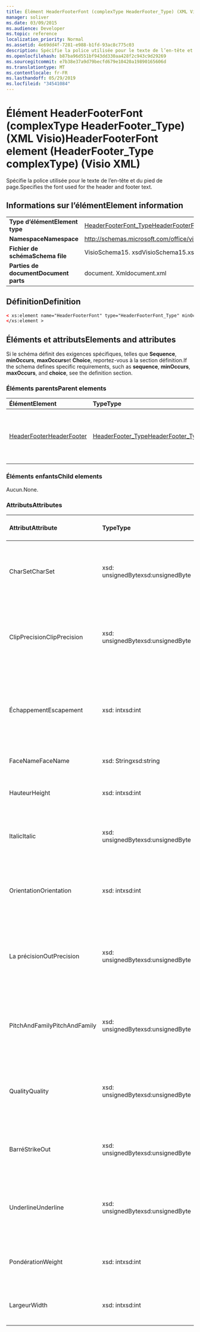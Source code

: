 ```yaml
---
title: Élément HeaderFooterFont (complexType HeaderFooter_Type) (XML Visio)
manager: soliver
ms.date: 03/09/2015
ms.audience: Developer
ms.topic: reference
localization_priority: Normal
ms.assetid: 4e69dd4f-7281-e988-b1fd-93ac8c775c03
description: Spécifie la police utilisée pour le texte de l’en-tête et du pied de page.
ms.openlocfilehash: b87ba96d551bf943dd330aa428f2c943c9d29269
ms.sourcegitcommit: e7b38e37a9d79becfd679e10420a19890165606d
ms.translationtype: MT
ms.contentlocale: fr-FR
ms.lasthandoff: 05/29/2019
ms.locfileid: "34541084"
---
```

# <a name="headerfooterfont-element-headerfootertype-complextype-visio-xml"></a><span data-ttu-id="53921-103">Élément HeaderFooterFont (complexType HeaderFooter_Type) (XML Visio)</span><span class="sxs-lookup"><span data-stu-id="53921-103">HeaderFooterFont element (HeaderFooter_Type complexType) (Visio XML)</span></span>

<span data-ttu-id="53921-104">Spécifie la police utilisée pour le texte de l’en-tête et du pied de page.</span><span class="sxs-lookup"><span data-stu-id="53921-104">Specifies the font used for the header and footer text.</span></span>
  
## <a name="element-information"></a><span data-ttu-id="53921-105">Informations sur l’élément</span><span class="sxs-lookup"><span data-stu-id="53921-105">Element information</span></span>

|||
|:-----|:-----|
|<span data-ttu-id="53921-106">**Type d’élément**</span><span class="sxs-lookup"><span data-stu-id="53921-106">**Element type**</span></span> <br/> |[<span data-ttu-id="53921-107">HeaderFooterFont_Type</span><span class="sxs-lookup"><span data-stu-id="53921-107">HeaderFooterFont_Type</span></span>](headerfooterfont_type-complextypevisio-xml.md) <br/> |
|<span data-ttu-id="53921-108">**Namespace**</span><span class="sxs-lookup"><span data-stu-id="53921-108">**Namespace**</span></span> <br/> |http://schemas.microsoft.com/office/visio/2012/main  <br/> |
|<span data-ttu-id="53921-109">**Fichier de schéma**</span><span class="sxs-lookup"><span data-stu-id="53921-109">**Schema file**</span></span> <br/> |<span data-ttu-id="53921-110">VisioSchema15. xsd</span><span class="sxs-lookup"><span data-stu-id="53921-110">VisioSchema15.xsd</span></span>  <br/> |
|<span data-ttu-id="53921-111">**Parties de document**</span><span class="sxs-lookup"><span data-stu-id="53921-111">**Document parts**</span></span> <br/> |<span data-ttu-id="53921-112">document. Xml</span><span class="sxs-lookup"><span data-stu-id="53921-112">document.xml</span></span>  <br/> |
   
## <a name="definition"></a><span data-ttu-id="53921-113">Définition</span><span class="sxs-lookup"><span data-stu-id="53921-113">Definition</span></span>

```XML
< xs:element name="HeaderFooterFont" type="HeaderFooterFont_Type" minOccurs="0" maxOccurs="1" >
</xs:element >
```

## <a name="elements-and-attributes"></a><span data-ttu-id="53921-114">Éléments et attributs</span><span class="sxs-lookup"><span data-stu-id="53921-114">Elements and attributes</span></span>

<span data-ttu-id="53921-115">Si le schéma définit des exigences spécifiques, telles que **Sequence**, **minOccurs**, **maxOccurs**et **Choice**, reportez-vous à la section définition.</span><span class="sxs-lookup"><span data-stu-id="53921-115">If the schema defines specific requirements, such as **sequence**, **minOccurs**, **maxOccurs**, and **choice**, see the definition section.</span></span> 
  
### <a name="parent-elements"></a><span data-ttu-id="53921-116">Éléments parents</span><span class="sxs-lookup"><span data-stu-id="53921-116">Parent elements</span></span>

|<span data-ttu-id="53921-117">**Élément**</span><span class="sxs-lookup"><span data-stu-id="53921-117">**Element**</span></span>|<span data-ttu-id="53921-118">**Type**</span><span class="sxs-lookup"><span data-stu-id="53921-118">**Type**</span></span>|<span data-ttu-id="53921-119">**Description**</span><span class="sxs-lookup"><span data-stu-id="53921-119">**Description**</span></span>|
|:-----|:-----|:-----|
|[<span data-ttu-id="53921-120">HeaderFooter</span><span class="sxs-lookup"><span data-stu-id="53921-120">HeaderFooter</span></span>](headerfooter-element-visiodocument_type-complextypevisio-xml.md) <br/> |[<span data-ttu-id="53921-121">HeaderFooter_Type</span><span class="sxs-lookup"><span data-stu-id="53921-121">HeaderFooter_Type</span></span>](headerfooter_type-complextypevisio-xml.md) <br/> |<span data-ttu-id="53921-122">Contient des éléments pour l’en-tête et le pied de page d’un document.</span><span class="sxs-lookup"><span data-stu-id="53921-122">Contains elements for a document's header and footer.</span></span>  <br/> |
   
### <a name="child-elements"></a><span data-ttu-id="53921-123">Éléments enfants</span><span class="sxs-lookup"><span data-stu-id="53921-123">Child elements</span></span>

<span data-ttu-id="53921-124">Aucun.</span><span class="sxs-lookup"><span data-stu-id="53921-124">None.</span></span>
  
### <a name="attributes"></a><span data-ttu-id="53921-125">Attributs</span><span class="sxs-lookup"><span data-stu-id="53921-125">Attributes</span></span>

|<span data-ttu-id="53921-126">**Attribut**</span><span class="sxs-lookup"><span data-stu-id="53921-126">**Attribute**</span></span>|<span data-ttu-id="53921-127">**Type**</span><span class="sxs-lookup"><span data-stu-id="53921-127">**Type**</span></span>|<span data-ttu-id="53921-128">**Obligatoire**</span><span class="sxs-lookup"><span data-stu-id="53921-128">**Required**</span></span>|<span data-ttu-id="53921-129">**Description**</span><span class="sxs-lookup"><span data-stu-id="53921-129">**Description**</span></span>|<span data-ttu-id="53921-130">**Valeurs possibles**</span><span class="sxs-lookup"><span data-stu-id="53921-130">**Possible values**</span></span>|
|:-----|:-----|:-----|:-----|:-----|
|<span data-ttu-id="53921-131">CharSet</span><span class="sxs-lookup"><span data-stu-id="53921-131">CharSet</span></span>  <br/> |<span data-ttu-id="53921-132">xsd: unsignedByte</span><span class="sxs-lookup"><span data-stu-id="53921-132">xsd:unsignedByte</span></span>  <br/> |<span data-ttu-id="53921-133">facultatif</span><span class="sxs-lookup"><span data-stu-id="53921-133">optional</span></span>  <br/> |<span data-ttu-id="53921-134">Spécifie le jeu de caractères de la police.</span><span class="sxs-lookup"><span data-stu-id="53921-134">Specifies the character set of the font.</span></span> <span data-ttu-id="53921-135">Équivalent au champ LOGFONTlfCharSet GDI.</span><span class="sxs-lookup"><span data-stu-id="53921-135">Equivalent to the GDI LOGFONTlfCharSet field.</span></span>  <br/> |<span data-ttu-id="53921-136">Valeurs du type xsd: unsignedByte.</span><span class="sxs-lookup"><span data-stu-id="53921-136">Values of the xsd:unsignedByte type.</span></span>  <br/> |
|<span data-ttu-id="53921-137">ClipPrecision</span><span class="sxs-lookup"><span data-stu-id="53921-137">ClipPrecision</span></span>  <br/> |<span data-ttu-id="53921-138">xsd: unsignedByte</span><span class="sxs-lookup"><span data-stu-id="53921-138">xsd:unsignedByte</span></span>  <br/> |<span data-ttu-id="53921-139">facultatif</span><span class="sxs-lookup"><span data-stu-id="53921-139">optional</span></span>  <br/> |<span data-ttu-id="53921-140">Spécifie la précision de découpage de la police.</span><span class="sxs-lookup"><span data-stu-id="53921-140">Specifies the clipping precision of the font.</span></span> <span data-ttu-id="53921-141">Équivalent au champ LOGFONTlfClipPrecision GDI.</span><span class="sxs-lookup"><span data-stu-id="53921-141">Equivalent to the GDI LOGFONTlfClipPrecision field.</span></span>  <br/> |<span data-ttu-id="53921-142">Valeurs du type xsd: unsignedByte.</span><span class="sxs-lookup"><span data-stu-id="53921-142">Values of the xsd:unsignedByte type.</span></span>  <br/> |
|<span data-ttu-id="53921-143">Échappement</span><span class="sxs-lookup"><span data-stu-id="53921-143">Escapement</span></span>  <br/> |<span data-ttu-id="53921-144">xsd: int</span><span class="sxs-lookup"><span data-stu-id="53921-144">xsd:int</span></span>  <br/> |<span data-ttu-id="53921-145">facultatif</span><span class="sxs-lookup"><span data-stu-id="53921-145">optional</span></span>  <br/> |<span data-ttu-id="53921-146">Spécifie l’attribut d’échappement de la police.</span><span class="sxs-lookup"><span data-stu-id="53921-146">Specifies the escapement attribute of the font.</span></span> <span data-ttu-id="53921-147">Équivalent au champ LOGFONTlfEscapement GDI.</span><span class="sxs-lookup"><span data-stu-id="53921-147">Equivalent to the GDI LOGFONTlfEscapement field.</span></span>  <br/> |<span data-ttu-id="53921-148">Valeurs du type xsd: int.</span><span class="sxs-lookup"><span data-stu-id="53921-148">Values of the xsd:int type.</span></span>  <br/> |
|<span data-ttu-id="53921-149">FaceName</span><span class="sxs-lookup"><span data-stu-id="53921-149">FaceName</span></span>  <br/> |<span data-ttu-id="53921-150">xsd: String</span><span class="sxs-lookup"><span data-stu-id="53921-150">xsd:string</span></span>  <br/> |<span data-ttu-id="53921-151">facultatif</span><span class="sxs-lookup"><span data-stu-id="53921-151">optional</span></span>  <br/> |<span data-ttu-id="53921-152">Contient des informations sur une police.</span><span class="sxs-lookup"><span data-stu-id="53921-152">Contains information about a font.</span></span>  <br/> |<span data-ttu-id="53921-153">Valeurs du type xsd: String.</span><span class="sxs-lookup"><span data-stu-id="53921-153">Values of the xsd:string type.</span></span>  <br/> |
|<span data-ttu-id="53921-154">Hauteur</span><span class="sxs-lookup"><span data-stu-id="53921-154">Height</span></span>  <br/> |<span data-ttu-id="53921-155">xsd: int</span><span class="sxs-lookup"><span data-stu-id="53921-155">xsd:int</span></span>  <br/> |<span data-ttu-id="53921-156">facultatif</span><span class="sxs-lookup"><span data-stu-id="53921-156">optional</span></span>  <br/> |<span data-ttu-id="53921-157">Indique la hauteur de la forme en unités de dessin.</span><span class="sxs-lookup"><span data-stu-id="53921-157">Specifies the height of the shape in drawing units.</span></span>  <br/> |<span data-ttu-id="53921-158">Valeurs du type xsd: int.</span><span class="sxs-lookup"><span data-stu-id="53921-158">Values of the xsd:int type.</span></span>  <br/> |
|<span data-ttu-id="53921-159">Italic</span><span class="sxs-lookup"><span data-stu-id="53921-159">Italic</span></span>  <br/> |<span data-ttu-id="53921-160">xsd: unsignedByte</span><span class="sxs-lookup"><span data-stu-id="53921-160">xsd:unsignedByte</span></span>  <br/> |<span data-ttu-id="53921-161">facultatif</span><span class="sxs-lookup"><span data-stu-id="53921-161">optional</span></span>  <br/> |<span data-ttu-id="53921-162">Indique si la police est en italique.</span><span class="sxs-lookup"><span data-stu-id="53921-162">Specifies whether the font is italic.</span></span> <span data-ttu-id="53921-163">Équivalent au champ LOGFONTlfItalic GDI.</span><span class="sxs-lookup"><span data-stu-id="53921-163">Equivalent to the GDI LOGFONTlfItalic field.</span></span>  <br/> |<span data-ttu-id="53921-164">Valeurs du type xsd: unsignedByte.</span><span class="sxs-lookup"><span data-stu-id="53921-164">Values of the xsd:unsignedByte type.</span></span>  <br/> |
|<span data-ttu-id="53921-165">Orientation</span><span class="sxs-lookup"><span data-stu-id="53921-165">Orientation</span></span>  <br/> |<span data-ttu-id="53921-166">xsd: int</span><span class="sxs-lookup"><span data-stu-id="53921-166">xsd:int</span></span>  <br/> |<span data-ttu-id="53921-167">facultatif</span><span class="sxs-lookup"><span data-stu-id="53921-167">optional</span></span>  <br/> |<span data-ttu-id="53921-168">Spécifie l’orientation de la police.</span><span class="sxs-lookup"><span data-stu-id="53921-168">Specifies the orientation of the font.</span></span> <span data-ttu-id="53921-169">Équivalent au champ LOGFONTlfOrientation GDI.</span><span class="sxs-lookup"><span data-stu-id="53921-169">Equivalent to the GDI LOGFONTlfOrientation field.</span></span>  <br/> |<span data-ttu-id="53921-170">Valeurs du type xsd: int.</span><span class="sxs-lookup"><span data-stu-id="53921-170">Values of the xsd:int type.</span></span>  <br/> |
|<span data-ttu-id="53921-171">La précision</span><span class="sxs-lookup"><span data-stu-id="53921-171">OutPrecision</span></span>  <br/> |<span data-ttu-id="53921-172">xsd: unsignedByte</span><span class="sxs-lookup"><span data-stu-id="53921-172">xsd:unsignedByte</span></span>  <br/> |<span data-ttu-id="53921-173">facultatif</span><span class="sxs-lookup"><span data-stu-id="53921-173">optional</span></span>  <br/> |<span data-ttu-id="53921-174">Spécifie l’attribut de précision de sortie de la police.</span><span class="sxs-lookup"><span data-stu-id="53921-174">Specifies the output precision attribute of the font.</span></span> <span data-ttu-id="53921-175">Équivalent au champ LOGFONTlfOutPrecision GDI.</span><span class="sxs-lookup"><span data-stu-id="53921-175">Equivalent to the GDI LOGFONTlfOutPrecision field.</span></span>  <br/> |<span data-ttu-id="53921-176">Valeurs du type xsd: unsignedByte.</span><span class="sxs-lookup"><span data-stu-id="53921-176">Values of the xsd:unsignedByte type.</span></span>  <br/> |
|<span data-ttu-id="53921-177">PitchAndFamily</span><span class="sxs-lookup"><span data-stu-id="53921-177">PitchAndFamily</span></span>  <br/> |<span data-ttu-id="53921-178">xsd: unsignedByte</span><span class="sxs-lookup"><span data-stu-id="53921-178">xsd:unsignedByte</span></span>  <br/> |<span data-ttu-id="53921-179">facultatif</span><span class="sxs-lookup"><span data-stu-id="53921-179">optional</span></span>  <br/> |<span data-ttu-id="53921-180">Spécifie la hauteur et la largeur de la police.</span><span class="sxs-lookup"><span data-stu-id="53921-180">Specifies the pitch and family of the font.</span></span> <span data-ttu-id="53921-181">Équivalent au champ LOGFONTlfPitchAndFamily GDI.</span><span class="sxs-lookup"><span data-stu-id="53921-181">Equivalent to the GDI LOGFONTlfPitchAndFamily field.</span></span>  <br/> |<span data-ttu-id="53921-182">Valeurs du type xsd: unsignedByte.</span><span class="sxs-lookup"><span data-stu-id="53921-182">Values of the xsd:unsignedByte type.</span></span>  <br/> |
|<span data-ttu-id="53921-183">Quality</span><span class="sxs-lookup"><span data-stu-id="53921-183">Quality</span></span>  <br/> |<span data-ttu-id="53921-184">xsd: unsignedByte</span><span class="sxs-lookup"><span data-stu-id="53921-184">xsd:unsignedByte</span></span>  <br/> |<span data-ttu-id="53921-185">facultatif</span><span class="sxs-lookup"><span data-stu-id="53921-185">optional</span></span>  <br/> |<span data-ttu-id="53921-186">Spécifie la qualité de sortie de la police.</span><span class="sxs-lookup"><span data-stu-id="53921-186">Specifies the output quality of the font.</span></span> <span data-ttu-id="53921-187">Équivalent au champ LOGFONTlfQuality GDI.</span><span class="sxs-lookup"><span data-stu-id="53921-187">Equivalent to the GDI LOGFONTlfQuality field.</span></span>  <br/> |<span data-ttu-id="53921-188">Valeurs du type xsd: unsignedByte.</span><span class="sxs-lookup"><span data-stu-id="53921-188">Values of the xsd:unsignedByte type.</span></span>  <br/> |
|<span data-ttu-id="53921-189">Barré</span><span class="sxs-lookup"><span data-stu-id="53921-189">StrikeOut</span></span>  <br/> |<span data-ttu-id="53921-190">xsd: unsignedByte</span><span class="sxs-lookup"><span data-stu-id="53921-190">xsd:unsignedByte</span></span>  <br/> |<span data-ttu-id="53921-191">facultatif</span><span class="sxs-lookup"><span data-stu-id="53921-191">optional</span></span>  <br/> |<span data-ttu-id="53921-192">Indique si la police est barrée.</span><span class="sxs-lookup"><span data-stu-id="53921-192">Specifies whether the font is a strikeout font.</span></span> <span data-ttu-id="53921-193">Équivalent au champ LOGFONTlfStrikeOut GDI.</span><span class="sxs-lookup"><span data-stu-id="53921-193">Equivalent to the GDI LOGFONTlfStrikeOut field.</span></span>  <br/> |<span data-ttu-id="53921-194">Valeurs du type xsd: unsignedByte.</span><span class="sxs-lookup"><span data-stu-id="53921-194">Values of the xsd:unsignedByte type.</span></span>  <br/> |
|<span data-ttu-id="53921-195">Underline</span><span class="sxs-lookup"><span data-stu-id="53921-195">Underline</span></span>  <br/> |<span data-ttu-id="53921-196">xsd: unsignedByte</span><span class="sxs-lookup"><span data-stu-id="53921-196">xsd:unsignedByte</span></span>  <br/> |<span data-ttu-id="53921-197">facultatif</span><span class="sxs-lookup"><span data-stu-id="53921-197">optional</span></span>  <br/> |<span data-ttu-id="53921-198">Indique si la police est soulignée.</span><span class="sxs-lookup"><span data-stu-id="53921-198">Specifies whether the font is underlined.</span></span> <span data-ttu-id="53921-199">Équivalent au champ LOGFONTlfUnderline GDI.</span><span class="sxs-lookup"><span data-stu-id="53921-199">Equivalent to the GDI LOGFONTlfUnderline field.</span></span>  <br/> |<span data-ttu-id="53921-200">Valeurs du type xsd: unsignedByte.</span><span class="sxs-lookup"><span data-stu-id="53921-200">Values of the xsd:unsignedByte type.</span></span>  <br/> |
|<span data-ttu-id="53921-201">Pondération</span><span class="sxs-lookup"><span data-stu-id="53921-201">Weight</span></span>  <br/> |<span data-ttu-id="53921-202">xsd: int</span><span class="sxs-lookup"><span data-stu-id="53921-202">xsd:int</span></span>  <br/> |<span data-ttu-id="53921-203">facultatif</span><span class="sxs-lookup"><span data-stu-id="53921-203">optional</span></span>  <br/> |<span data-ttu-id="53921-204">Spécifie l’épaisseur de la police.</span><span class="sxs-lookup"><span data-stu-id="53921-204">Specifies the weight of the font.</span></span> <span data-ttu-id="53921-205">Équivalent au champ LOGFONTlfWeight GDI.</span><span class="sxs-lookup"><span data-stu-id="53921-205">Equivalent to the GDI LOGFONTlfWeight field.</span></span>  <br/> |<span data-ttu-id="53921-206">Valeurs du type xsd: int.</span><span class="sxs-lookup"><span data-stu-id="53921-206">Values of the xsd:int type.</span></span>  <br/> |
|<span data-ttu-id="53921-207">Largeur</span><span class="sxs-lookup"><span data-stu-id="53921-207">Width</span></span>  <br/> |<span data-ttu-id="53921-208">xsd: int</span><span class="sxs-lookup"><span data-stu-id="53921-208">xsd:int</span></span>  <br/> |<span data-ttu-id="53921-209">facultatif</span><span class="sxs-lookup"><span data-stu-id="53921-209">optional</span></span>  <br/> |<span data-ttu-id="53921-210">Contient la largeur de la forme associée en unités de dessin.</span><span class="sxs-lookup"><span data-stu-id="53921-210">Contains the width of the associated shape in drawing units.</span></span>  <br/> |<span data-ttu-id="53921-211">Valeurs du type xsd: int.</span><span class="sxs-lookup"><span data-stu-id="53921-211">Values of the xsd:int type.</span></span>  <br/> |
   

